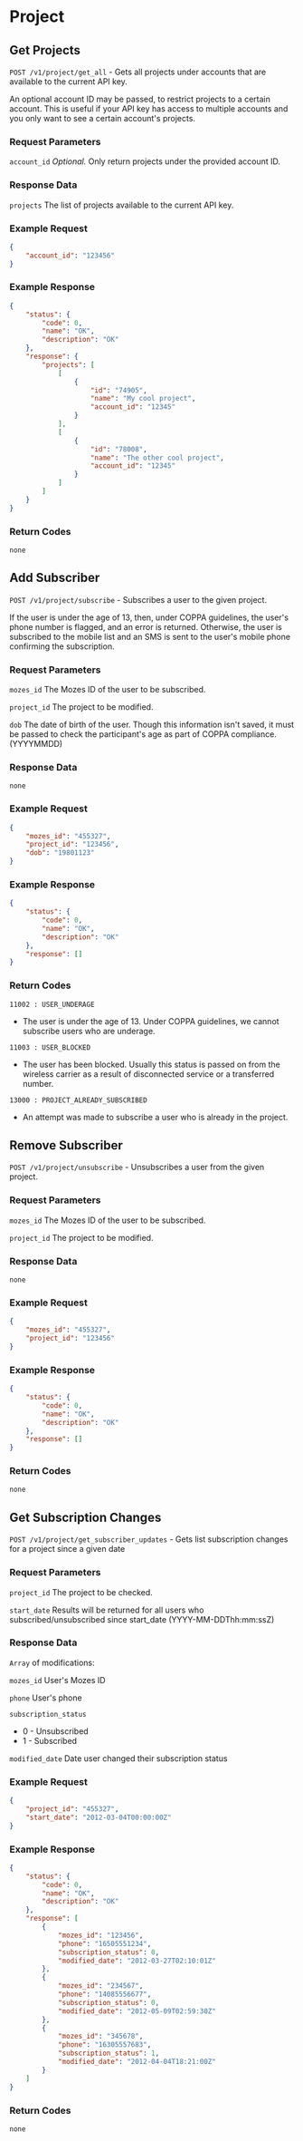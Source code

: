 # Project

## Get Projects

`POST /v1/project/get_all` - Gets all projects under accounts that are available to the current API key.

An optional account ID may be passed, to restrict projects to a certain account. This is useful if your API key has access to multiple accounts and you only want to see a certain account's projects.

### Request Parameters

`account_id` *Optional.* Only return projects under the provided account ID.

### Response Data

`projects` The list of projects available to the current API key.

### Example Request

```json
{
    "account_id": "123456"
}
```

### Example Response

```json
{
    "status": {
        "code": 0,
        "name": "OK",
        "description": "OK"
    },
    "response": {
        "projects": [
            [
                {
                    "id": "74905",
                    "name": "My cool project",
                    "account_id": "12345"
                }
            ],
            [
                {
                    "id": "78008",
                    "name": "The other cool project",
                    "account_id": "12345"
                }
            ]
        ]
    }
}
```

### Return Codes

`none`



## Add Subscriber

`POST /v1/project/subscribe` - Subscribes a user to the given project.

If the user is under the age of 13, then, under COPPA guidelines, the user's phone number is flagged, and an error is returned. Otherwise, the user is subscribed to the mobile list and an SMS is sent to the user's mobile phone confirming the subscription.

### Request Parameters

`mozes_id` The Mozes ID of the user to be subscribed.

`project_id` The project to be modified.

`dob` The date of birth of the user. Though this information isn't saved, it must be passed to check the participant's age as part of COPPA compliance. (YYYYMMDD)

### Response Data

`none`

### Example Request

```json
{
    "mozes_id": "455327",
    "project_id": "123456",
    "dob": "19801123"
}
```

### Example Response

```json
{
    "status": {
        "code": 0,
        "name": "OK",
        "description": "OK"
    },
    "response": []
}
```

### Return Codes

`11002 : USER_UNDERAGE`
* The user is under the age of 13. Under COPPA guidelines, we cannot subscribe users who are underage.

`11003 : USER_BLOCKED`
* The user has been blocked. Usually this status is passed on from the wireless carrier as a result of disconnected service or a transferred number.

`13000 : PROJECT_ALREADY_SUBSCRIBED`
* An attempt was made to subscribe a user who is already in the project.




## Remove Subscriber

`POST /v1/project/unsubscribe` - Unsubscribes a user from the given project.

### Request Parameters

`mozes_id` The Mozes ID of the user to be subscribed.

`project_id` The project to be modified.

### Response Data

`none`

### Example Request

```json
{
    "mozes_id": "455327",
    "project_id": "123456"
}
```

### Example Response

```json
{
    "status": {
        "code": 0,
        "name": "OK",
        "description": "OK"
    },
    "response": []
}
```

### Return Codes

`none`



## Get Subscription Changes

`POST /v1/project/get_subscriber_updates` - Gets list subscription changes for a project since a given date

### Request Parameters

`project_id` The project to be checked.

`start_date` Results will be returned for all users who subscribed/unsubscribed since start_date (YYYY-MM-DDThh:mm:ssZ)

### Response Data

`Array` of modifications:

`mozes_id` User's Mozes ID

`phone` User's phone

`subscription_status`
* 0 - Unsubscribed
* 1 - Subscribed

`modified_date` Date user changed their subscription status

### Example Request

```json
{
    "project_id": "455327",
    "start_date": "2012-03-04T00:00:00Z"
}
```

### Example Response

```json
{
    "status": {
        "code": 0,
        "name": "OK",
        "description": "OK"
    },
    "response": [
        {
            "mozes_id": "123456",
            "phone": "16505551234",
            "subscription_status": 0,
            "modified_date": "2012-03-27T02:10:01Z"
        },
        {
            "mozes_id": "234567",
            "phone": "14085556677",
            "subscription_status": 0,
            "modified_date": "2012-05-09T02:59:30Z"
        },
        {
            "mozes_id": "345678",
            "phone": "16305557683",
            "subscription_status": 1,
            "modified_date": "2012-04-04T18:21:00Z"
        }
    ]
}
```

### Return Codes

`none`

